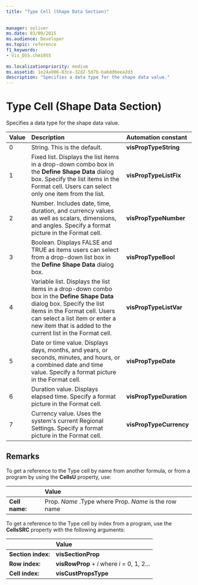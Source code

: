 ```yaml
---
title: "Type Cell (Shape Data Section)"
 
 
manager: soliver
ms.date: 03/09/2015
ms.audience: Developer
ms.topic: reference
f1_keywords:
- Vis_DSS.chm1055
 
ms.localizationpriority: medium
ms.assetid: 1e24a906-83ce-32d2-5d7b-ba6dd6eea2d3
description: "Specifies a data type for the shape data value."
---
```


# Type Cell (Shape Data Section)

Specifies a data type for the shape data value.
  
|**Value**|**Description**|**Automation constant**|
|:-----|:-----|:-----|
|0  <br/> |String. This is the default. |**visPropTypeString** <br/> |
|1  <br/> |Fixed list. Displays the list items in a drop-down combo box in the **Define Shape Data** dialog box. Specify the list items in the Format cell. Users can select only one item from the list. |**visPropTypeListFix** <br/> |
|2  <br/> |Number. Includes date, time, duration, and currency values as well as scalars, dimensions, and angles. Specify a format picture in the Format cell. |**visPropTypeNumber** <br/> |
|3  <br/> |Boolean. Displays FALSE and TRUE as items users can select from a drop-down list box in the **Define Shape Data** dialog box. |**visPropTypeBool** <br/> |
|4  <br/> |Variable list. Displays the list items in a drop-down combo box in the **Define Shape Data** dialog box. Specify the list items in the Format cell. Users can select a list item or enter a new item that is added to the current list in the Format cell. |**visPropTypeListVar** <br/> |
|5  <br/> |Date or time value. Displays days, months, and years, or seconds, minutes, and hours, or a combined date and time value. Specify a format picture in the Format cell. |**visPropTypeDate** <br/> |
|6  <br/> |Duration value. Displays elapsed time. Specify a format picture in the Format cell. |**visPropTypeDuration** <br/> |
|7  <br/> |Currency value. Uses the system's current Regional Settings. Specify a format picture in the Format cell. |**visPropTypeCurrency** <br/> |
   
## Remarks

To get a reference to the Type cell by name from another formula, or from a program by using the **CellsU** property, use: 
  
||Value |
|:-----|:-----|
|**Cell name:**  <br/> |Prop. *Name*  .Type where Prop.  *Name*  is the row name  <br/> |
   
To get a reference to the Type cell by index from a program, use the **CellsSRC** property with the following arguments: 
  
||Value |
|:-----|:-----|
|**Section index:**  <br/> |**visSectionProp** <br/> |
|**Row index:**  <br/> |**visRowProp** +  *i*  where  *i*  = 0, 1, 2... |
|**Cell index:**  <br/> |**visCustPropsType** <br/> |
   

